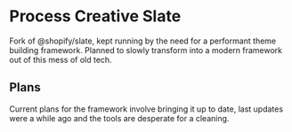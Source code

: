 # Process Creative Slate
Fork of @shopify/slate, kept running by the need for a performant theme building framework. Planned to slowly transform into a modern framework out of this mess of old tech.

## Plans
Current plans for the framework involve bringing it up to date, last updates were a while ago and the tools are desperate for a cleaning.